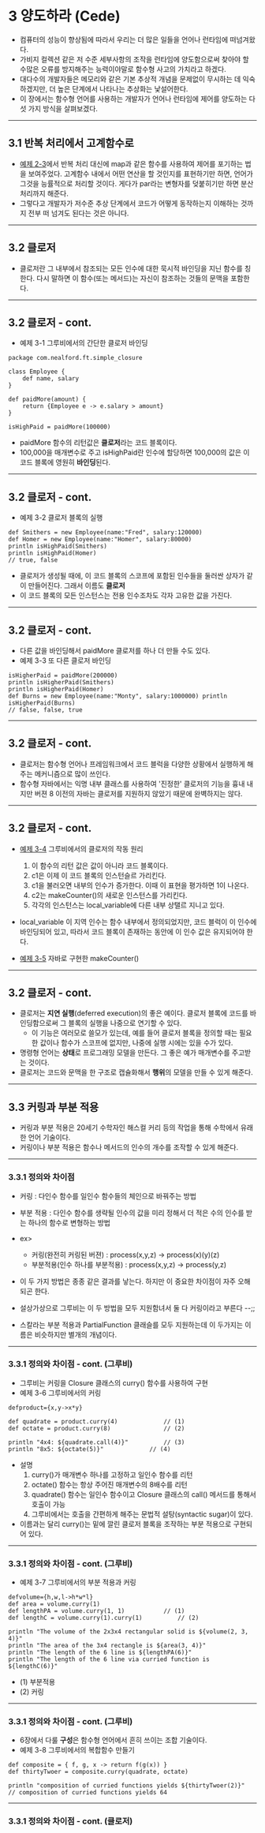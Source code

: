 <!-- $size: 16:9 -->
#  3 양도하라 (Cede)
* 컴퓨터의 성능이 향상됨에 따라서 우리는 더 많은 일들을 언어나 런타임에 떠넘겨왔다.
* 가비지 컬렉션 같은 저 수준 세부사항의 조작을 런타임에 양도함으로써 찾아야 할 수많은 오류를 방지해주는 능력이야말로 함수형 사고의 가치라고 하겠다.
* 대다수의 개발자들은 메모리와 같은 기본 추상적 개념을 문제없이 무시하는 데 익숙하겠지만, 더 높은 단계에서 나타나는 추상화는 낯설어한다.
* 이 장에서는 함수형 언어를 사용하는 개발자가 언어나 런타임에 제어를 양도하는 다섯 가지 방식을 살펴보겠다.

---
## 3.1 반복 처리에서 고계함수로
* [예제 2-3](https://github.com/happy4u/functional_thinking/tree/master/chapter2#23-공동된-빌딩블록)에서 반복 처리 대신에 map과 같은 함수를 사용하여 제어를 포기하는 법을 보여주었다. 고계함수 내에서 어떤 연산을 할 것인지를 표현하기만 하면, 언어가 그것을 능률적으로 처리할 것이다. 게다가 par라는 변형자를 덪붙히기만 하면 분산처리까지 해준다.
* 그렇다고 개발자가 저수준 추상 단계에서 코드가 어떻게 동작하는지 이해하는 것까지 전부 떠 넘겨도 된다는 것은 아니다.

---
## 3.2 클로저
* 클로저란 그 내부에서 참조되는 모든 인수에 대한 묵시적 바인딩을 지닌 함수를 칭한다. 다시 말하면 이 함수(또는 메서드)는 자신이 참조하는 것들의 문맥을 포함한다.

---
## 3.2 클로저 - cont.
* 예제 3-1 그루비에서의 간단한 클로저 바인딩
```
package com.nealford.ft.simple_closure

class Employee { 
	def name, salary
}

def paidMore(amount) {
	return {Employee e -> e.salary > amount}
}

isHighPaid = paidMore(100000)
```
* paidMore 함수의 리턴값은 **클로저**라는 코드 블록이다.
* 100,000을 매개변수로 주고 isHighPaid란 인수에 할당하면 100,000의 값은 이 코드 블록에 영원히 **바인딩**된다.

---
## 3.2 클로저 - cont.
* 예제 3-2 클로저 블록의 실행
```
def Smithers = new Employee(name:"Fred", salary:120000) 
def Homer = new Employee(name:"Homer", salary:80000) 
println isHighPaid(Smithers)
println isHighPaid(Homer)
// true, false
```
* 클로저가 생성될 때에, 이 코드 블록의 스코프에 포함된 인수들을 둘러싼 상자가 같이 만들어진다. 그래서 이름도 **클로저**
* 이 코드 블록의 모든 인스턴스는 전용 인수조차도 각자 고유한 값을 가진다.

---
## 3.2 클로저 - cont.
* 다른 값을 바인딩해서 paidMore 클로저를 하나 더 만들 수도 있다.
* 예제 3-3 또 다른 클로저 바인딩
```
isHigherPaid = paidMore(200000)
println isHigherPaid(Smithers)
println isHigherPaid(Homer)
def Burns = new Employee(name:"Monty", salary:1000000) println isHigherPaid(Burns)
// false, false, true
```

---
## 3.2 클로저 - cont.
* 클로저는 함수형 언어나 프레임워크에서 코드 블럭을 다양한 상황에서 실행하게 해주는 메커니즘으로 많이 쓰인다.
* 함수형 자바에서는 익명 내부 클래스를 사용하여 '진정한' 클로저의 기능을 흉내 내지만 버젼 8 이전의 자바는 클로저를 지원하지 않았기 때문에 완벽하지는 않다.

---
## 3.2 클로저 - cont.
* [예제 3-4](https://github.com/happy4u/functional_thinking/blob/master/chapter3/3.2_ex_3-4.groovy) 그루비에서의 클로저의 작동 원리
	1. 이 함수의 리턴 값은 값이 아니라 코드 블록이다.
	2. c1은 이제 이 코드 블록의 인스턴슬르 가리킨다.
	3. c1을 불러오면 내부의 인수가 증가한다. 이때 이 표현을 평가하면 1이 나온다.
	4. c2는 makeCounter()의 새로운 인스턴스를 가리킨다.
	5. 각각의 인스턴스는 local_variable에 다른 내부 상탤르 지니고 있다.
* local_variable 이 지역 인수는 함수 내부에서 정의되었지만, 코드 블럭이 이 인수에 바인딩되어 있고, 따라서 코드 블록이 존재하는 동안에 이 인수 값은 유지되어야 한다.

* [예제 3-5](https://github.com/happy4u/functional_thinking/blob/master/chapter3/3.2_ex_3-5.java) 자바로 구현한 makeCounter()

---
## 3.2 클로저 - cont.
* 클로저는 **지연 실행**(deferred execution)의 좋은 예이다. 클로저 블록에 코드를 바인딩함으로써 그 블록의 실행을 나중으로 연기할 수 있다.
	* 이 기능은 여러모로 쓸모가 있는데, 예를 들어 클로저 블록을 정의할 때는 필요한 값이나 함수가 스코프에 없지만, 나중에 실행 시에는 있을 수가 있다.
* 명령형 언어는 **상태**로 프로그래밍 모델을 만든다. 그 좋은 예가 매개변수를 주고받는 것이다. 
* 클로저는 코드와 문맥을 한 구조로 캡슐화해서 **행위**의 모델을 만들 수 있게 해준다.

---
## 3.3 커링과 부분 적용
* 커링과 부분 적용은 20세기 수학자인 해스컬 커리 등의 작업을 통해 수학에서 유래한 언어 기술이다.
* 커링이나 부분 적용은 함수나 메서드의 인수의 개수를 조작할 수 있게 해준다.

---
### 3.3.1 정의와 차이점
* 커링 : 다인수 함수를 일인수 함수들의 체인으로 바꿔주는 방법
* 부분 적용 : 다인수 함수를 생략될 인수의 값을 미리 정해서 더 적은 수의 인수를 받는 하나의 함수로 변형하는 방법

* ex>
	* 커링(완전히 커링된 버젼) : process(x,y,z) -> process(x)(y)(z)
	* 부분적용(인수 하나를 부분적용) : process(x,y,z) -> process(y,z)
* 이 두 가지 방법은 종종 같은 결과를 낳는다. 하지만 이 중요한 차이점이 자주 오해되곤 한다.
* 설상가상으로 그루비는 이 두 방법을 모두 지원함녀서 둘 다 커링이라고 부른다 --;;
* 스칼라는 부분 적용과 PartialFunction 클래슬를 모두 지원하는데 이 두가지는 이름은 비슷하지만 별개의 개념이다.

---
### 3.3.1 정의와 차이점 - cont. (그루비)
* 그루비는 커링을 Closure 클래스의 curry() 함수를 사용하여 구현
* 예제 3-6 그루비에서의 커링
```
defproduct={x,y->x*y} 						

def quadrate = product.curry(4)				// (1)
def octate = product.curry(8)  				// (2)

println "4x4: ${quadrate.call(4)}"			// (3)
println "8x5: ${octate(5)}"				// (4)
```
* 설명
	1. curry()가 매개변수 하나를 고정하고 일인수 함수를 리턴
	2. octate() 함수는 항상 주어진 매개변수의 8배수를 리턴
	3. quadrate() 함수는 일인수 함수이고 Closure 클래스의 call() 메서드를 통해서 호출이 가능
	4. 그루비에서는 호출을 간편하게 해주는 문법적 설탕(syntactic sugar)이 있다.
* 이름과는 달리 curry()는 밑에 깔린 클로저 블록을 조작하는 부분 적용으로 구현되어 있다.

---
### 3.3.1 정의와 차이점 - cont. (그루비)
* 예제 3-7 그루비에서의 부분 적용과 커링
```
defvolume={h,w,l->h*w*l} 
def area = volume.curry(1)
def lengthPA = volume.curry(1, 1)			// (1)
def lengthC = volume.curry(1).curry(1)			// (2)

println "The volume of the 2x3x4 rectangular solid is ${volume(2, 3, 4)}"
println "The area of the 3x4 rectangle is ${area(3, 4)}"
println "The length of the 6 line is ${lengthPA(6)}"
println "The length of the 6 line via curried function is ${lengthC(6)}"
```
* (1) 부분적용
* (2) 커링

---
### 3.3.1 정의와 차이점 - cont. (그루비)
* 6장에서 다룰 **구성**은 함수형 언어에서 흔히 쓰이는 조합 기술이다.
* 예제 3-8 그루비에서의 복합함수 만들기
```
def composite = { f, g, x -> return f(g(x)) }
def thirtyTwoer = composite.curry(quadrate, octate)

println "composition of curried functions yields ${thirtyTwoer(2)}"
// composition of curried functions yields 64
```

---
### 3.3.1 정의와 차이점 - cont. (클로저)
